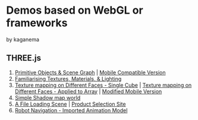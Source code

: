 # Demos based on WebGL or frameworks
by kaganema

## THREE.js
1. [Primitive Objects & Scene Graph](three/1-shapes-scenegraph/page.html) | [Mobile Compatible Version](three/1-shapes-scenegraph-responsive/page.html)
2. [Familiarising Textures, Materials, & Lighting](three/2-materials-texture-lighting/index.html)
3. [Texture mapping on Different Faces - Single Cube](three/3-texture-mapping-and-arrays/view.html) | 
[Texture mapping on Different Faces - Applied to Array](three/3-texture-mapping-and-arrays/index.html) | 
[Modified Mobile Version](three/3a-responsive-basic/view.html)
4. [Simple Shadow map world](three/4-shadow-map-directional/scene.html)
5. [A File Loading Scene](three/5-file-loader-scene-(obj)/world.html) | [Product Selection Site](three/5-obj_mug_selections/world.html)
6. [Robot Navigation - Imported Animation Model](three/6-animations_with_fbx_robot/scene.html)
<br>
<br>